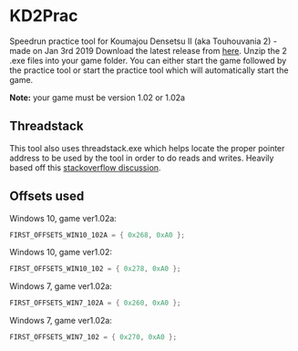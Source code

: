 # KD2Prac
Speedrun practice tool for Koumajou Densetsu II (aka Touhouvania 2) - made on Jan 3rd 2019
Download the latest release from [here](https://github.com/shadax1/KD2Prac/releases). Unzip the 2 .exe files into your game folder. You can either start the game followed by the practice tool or start the practice tool which will automatically start the game.

**Note:** your game must be version 1.02 or 1.02a

## Threadstack
This tool also uses threadstack.exe which helps locate the proper pointer address to be used by the tool in order to do reads and writes.
Heavily based off this [stackoverflow discussion](https://stackoverflow.com/questions/28620186/using-pointers-found-in-cheat-engine-in-c-sharp).

## Offsets used
Windows 10, game ver1.02a:
```csharp
FIRST_OFFSETS_WIN10_102A = { 0x268, 0xA0 };
```
Windows 10, game ver1.02:
```csharp
FIRST_OFFSETS_WIN10_102 = { 0x278, 0xA0 };
```
Windows 7, game ver1.02a:
```csharp
FIRST_OFFSETS_WIN7_102A = { 0x260, 0xA0 };
```
Windows 7, game ver1.02a:
```csharp
FIRST_OFFSETS_WIN7_102 = { 0x270, 0xA0 };
```